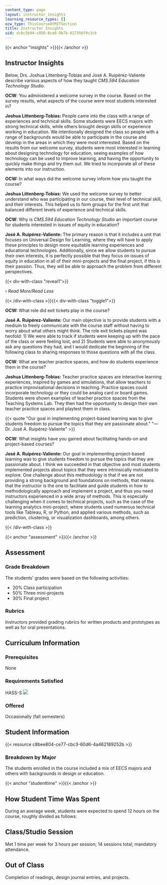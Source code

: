 ```yaml
---
content_type: page
layout: instructor_insights
learning_resource_types: []
ocw_type: ThisCourseAtMITSection
title: Instructor Insights
uid: dcbc5b94-c050-8ca0-9b7b-027356f9c3cb
---
```


{{< anchor "insights" >}}{{< /anchor >}}

Instructor Insights
-------------------

Below, Drs. Joshua Littenberg-Tobias and José A. Ruipérez-Valiente describe various aspects of how they taught _CMS.594 Education Technology Studio._

**OCW**: You administered a welcome survey in the course. Based on the survey results, what aspects of the course were most students interested in?

**Joshua Littenberg-Tobias:** People came into the class with a range of experiences and technical skills. Some students were EECS majors with strong technical skills, while others brought design skills or experience working in education. We intentionally designed the class so people with a range of backgrounds would be able to participate in the course and develop in the areas in which they were most interested. Based on the results from our welcome survey, students were most interested in learning about designing technology for education, seeing examples of how technology can be used to improve learning, and having the opportunity to quickly make things and try them out. We tried to incorporate all of these elements into our instruction.

**OCW:** In what ways did the welcome survey inform how you taught the course?

**Joshua Littenberg-Tobias:** We used the welcome survey to better understand who was participating in our course, their level of technical skill, and their interests. This helped us to form groups for the first unit that balanced different levels of experience and technical skills.

**OCW**: Why is _CMS.594 Education Technology Studio_ an important course for students interested in issues of equity in education?

**José A. Ruipérez-Valiente:** The primary reason is that it includes a unit that focuses on Universal Design for Learning, where they will have to apply these principles to design more equitable learning experiences and educational technologies. Additionally, since we allow students to pursue their own interests, it is perfectly possible that they focus on issues of equity in education in all of their mini-projects and the final project, if this is their passion. Thus, they will be able to approach the problem from different perspectives.

{{< div-with-class "reveal1">}}

› _Read More/Read Less_

{{< /div-with-class >}}{{< div-with-class "toggle1">}}

**OCW:** What role did exit tickets play in the course?

**José A. Ruipérez-Valiente:** Our main objective is to provide students with a medium to freely communicate with the course staff without having to worry about what others might think. The role exit tickets played was twofold: 1) We were able to track if students were keeping up with the pace of the class or were feeling lost, and 2) Students were able to anonymously ask any questions they had, and I would dedicate the beginning of the following class to sharing responses to those questions with all the class.

**OCW**: What are teacher practice spaces, and how do students experience them in the course?

**Joshua Littenberg-Tobias:** Teacher practice spaces are interactive learning experiences, inspired by games and simulations, that allow teachers to practice improvisational decisions in teaching. Practice spaces could incorporate technology or they could be analog card or board games. Students were shown examples of teacher practice spaces from the Teaching Systems Lab. They then had the opportunity to design their own teacher practice spaces and playtest them in class.

{{< quote "Our goal in implementing project-based learning was to give students freedom to pursue the topics that they are passionate about." "— Dr. José A. Ruipérez-Valiente" >}}

**OCW**: What insights have you gained about facilitating hands-on and project-based courses?

**José A. Ruipérez-Valiente:** Our goal in implementing project-based learning was to give students freedom to pursue the topics that they are passionate about. I think we succeeded in that objective and most students implemented projects about topics that they were intrinsically motivated to explore. One challenge about this methodology is that if we are not providing a strong background and foundations on methods, that means that the instructor is the one to facilitate and guide students in how to methodologically approach and implement a project, and thus you need instructors experienced in a wide array of methods. This is especially challenging when it comes to technical projects, such as the case of the learning analytics mini-project, where students used numerous technical tools like Tableau, R, or Python, and applied various methods, such as prediction, clustering, or visualization dashboards, among others.

{{< /div-with-class >}}

{{< anchor "assessment" >}}{{< /anchor >}}

Assessment
----------

### Grade Breakdown

The students' grades were based on the following activities:

- 20% Class participation
- 50% Three mini-projects
- 30% Final project

### Rubrics

Instructors provided grading rubrics for written products and prototypes as well as for oral presentations.

Curriculum Information
----------------------

### Prerequisites

None

### Requirements Satisfied

HASS-S ![](/images/educator/icon-question-hass-s.png)

### Offered

Occasionally (fall semesters)

Student Information
-------------------

{{< resource c8bee804-ce77-cbc3-60d6-4a462189252b >}}

### Breakdown by Major

The students enrolled in the course included a mix of EECS majors and others with backgrounds in design or education.

{{< anchor "studenttime" >}}{{< /anchor >}}

How Student Time Was Spent
--------------------------

During an average week, students were expected to spend 12 hours on the course, roughly divided as follows:

Class/Studio Session
--------------------

Met 1 time per week for 3 hours per session; 14 sessions total; mandatory attendance.

Out of Class
------------

Completion of readings, design journal entries, and projects.